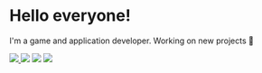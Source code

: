 # Hello everyone!
I'm a game and application developer.
Working on new projects 🙂

<a href="https://twitter.com/Higamersan">
<img src="http://i.imgur.com/tXSoThF.png">
</a><a href="https://github.com/Higamers"><img src="http://i.imgur.com/0o48UoR.png"></a>

<img src="https://github-readme-stats.vercel.app/api?username=Higamers&theme=gotham&show_icons=true&custom_title=My%20Github%20Stats">
<img src="https://github-readme-stats.vercel.app/api/top-langs/?username=Higamers&theme=gotham&custom_title=My%20most%20used%20languages&layout=compact">
